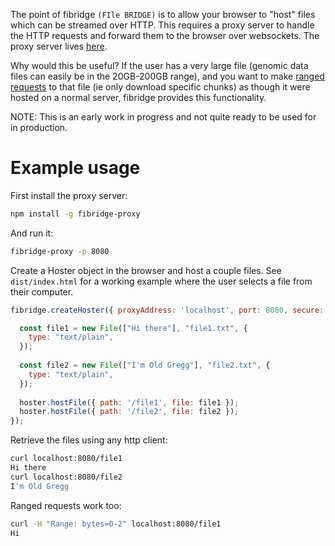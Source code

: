 The point of fibridge `(FIle BRIDGE)` is to allow your browser to "host" files
which can be streamed over HTTP. This requires a proxy server to handle the
HTTP requests and forward them to the browser over websockets. The proxy server
lives
[here](https://github.com/anderspitman/fibridge-proxy).

Why would this be useful? If the user has a very large file (genomic data files
can easily be in the 20GB-200GB range), and you want to make
[ranged requests](https://developer.mozilla.org/en-US/docs/Web/HTTP/Range_requests)
to that file (ie only download specific chunks) as though it were hosted on a
normal server, fibridge provides this functionality.

NOTE: This is an early work in progress and not quite ready to be used for
in production.

# Example usage

First install the proxy server:
```bash
npm install -g fibridge-proxy
```

And run it:
```bash
fibridge-proxy -p 8080
```

Create a Hoster object in the browser and host a couple files.  See
`dist/index.html` for a working example where the user selects a file from
their computer.

```javascript
fibridge.createHoster({ proxyAddress: 'localhost', port: 8080, secure: false }).then((hoster) => {

  const file1 = new File(["Hi there"], "file1.txt", {
    type: "text/plain",
  });
  
  const file2 = new File(["I'm Old Gregg"], "file2.txt", {
    type: "text/plain",
  });
  
  hoster.hostFile({ path: '/file1', file: file1 });
  hoster.hostFile({ path: '/file2', file: file2 });
});
```

Retrieve the files using any http client:
```bash
curl localhost:8080/file1
Hi there
curl localhost:8080/file2
I'm Old Gregg
```

Ranged requests work too:
```bash
curl -H "Range: bytes=0-2" localhost:8080/file1
Hi
```
